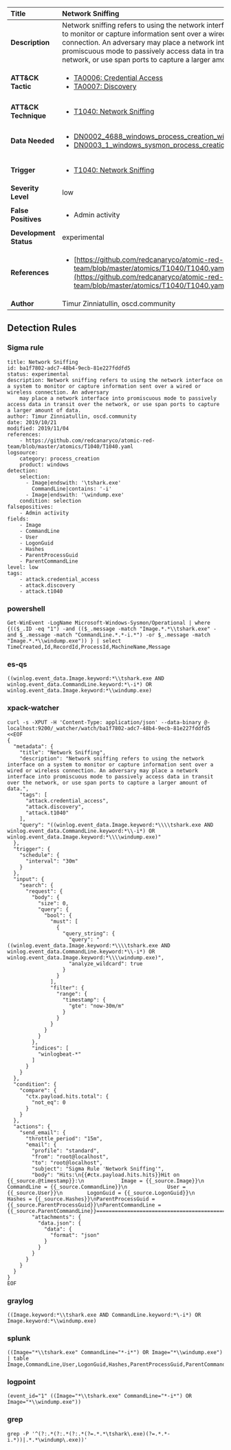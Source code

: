 | Title                    | Network Sniffing       |
|:-------------------------|:------------------|
| **Description**          | Network sniffing refers to using the network interface on a system to monitor or capture information sent over a wired or wireless connection. An adversary may place a network interface into promiscuous mode to passively access data in transit over the network, or use span ports to capture a larger amount of data. |
| **ATT&amp;CK Tactic**    |  <ul><li>[TA0006: Credential Access](https://attack.mitre.org/tactics/TA0006)</li><li>[TA0007: Discovery](https://attack.mitre.org/tactics/TA0007)</li></ul>  |
| **ATT&amp;CK Technique** | <ul><li>[T1040: Network Sniffing](https://attack.mitre.org/techniques/T1040)</li></ul>  |
| **Data Needed**          | <ul><li>[DN0002_4688_windows_process_creation_with_commandline](../Data_Needed/DN0002_4688_windows_process_creation_with_commandline.md)</li><li>[DN0003_1_windows_sysmon_process_creation](../Data_Needed/DN0003_1_windows_sysmon_process_creation.md)</li></ul>  |
| **Trigger**              | <ul><li>[T1040: Network Sniffing](../Triggers/T1040.md)</li></ul>  |
| **Severity Level**       | low |
| **False Positives**      | <ul><li>Admin activity</li></ul>  |
| **Development Status**   | experimental |
| **References**           | <ul><li>[https://github.com/redcanaryco/atomic-red-team/blob/master/atomics/T1040/T1040.yaml](https://github.com/redcanaryco/atomic-red-team/blob/master/atomics/T1040/T1040.yaml)</li></ul>  |
| **Author**               | Timur Zinniatullin, oscd.community |


## Detection Rules

### Sigma rule

```
title: Network Sniffing
id: ba1f7802-adc7-48b4-9ecb-81e227fddfd5
status: experimental
description: Network sniffing refers to using the network interface on a system to monitor or capture information sent over a wired or wireless connection. An adversary
    may place a network interface into promiscuous mode to passively access data in transit over the network, or use span ports to capture a larger amount of data.
author: Timur Zinniatullin, oscd.community
date: 2019/10/21
modified: 2019/11/04
references:
    - https://github.com/redcanaryco/atomic-red-team/blob/master/atomics/T1040/T1040.yaml
logsource:
    category: process_creation
    product: windows
detection:
    selection:
      - Image|endswith: '\tshark.exe'
        CommandLine|contains: '-i'
      - Image|endswith: '\windump.exe'
    condition: selection
falsepositives:
    - Admin activity
fields:
    - Image
    - CommandLine
    - User
    - LogonGuid
    - Hashes
    - ParentProcessGuid
    - ParentCommandLine
level: low
tags:
    - attack.credential_access
    - attack.discovery
    - attack.t1040

```





### powershell
    
```
Get-WinEvent -LogName Microsoft-Windows-Sysmon/Operational | where {(($_.ID -eq "1") -and (($_.message -match "Image.*.*\\tshark.exe" -and $_.message -match "CommandLine.*.*-i.*") -or $_.message -match "Image.*.*\\windump.exe")) } | select TimeCreated,Id,RecordId,ProcessId,MachineName,Message
```


### es-qs
    
```
((winlog.event_data.Image.keyword:*\\tshark.exe AND winlog.event_data.CommandLine.keyword:*\-i*) OR winlog.event_data.Image.keyword:*\\windump.exe)
```


### xpack-watcher
    
```
curl -s -XPUT -H 'Content-Type: application/json' --data-binary @- localhost:9200/_watcher/watch/ba1f7802-adc7-48b4-9ecb-81e227fddfd5 <<EOF
{
  "metadata": {
    "title": "Network Sniffing",
    "description": "Network sniffing refers to using the network interface on a system to monitor or capture information sent over a wired or wireless connection. An adversary may place a network interface into promiscuous mode to passively access data in transit over the network, or use span ports to capture a larger amount of data.",
    "tags": [
      "attack.credential_access",
      "attack.discovery",
      "attack.t1040"
    ],
    "query": "((winlog.event_data.Image.keyword:*\\\\tshark.exe AND winlog.event_data.CommandLine.keyword:*\\-i*) OR winlog.event_data.Image.keyword:*\\\\windump.exe)"
  },
  "trigger": {
    "schedule": {
      "interval": "30m"
    }
  },
  "input": {
    "search": {
      "request": {
        "body": {
          "size": 0,
          "query": {
            "bool": {
              "must": [
                {
                  "query_string": {
                    "query": "((winlog.event_data.Image.keyword:*\\\\tshark.exe AND winlog.event_data.CommandLine.keyword:*\\-i*) OR winlog.event_data.Image.keyword:*\\\\windump.exe)",
                    "analyze_wildcard": true
                  }
                }
              ],
              "filter": {
                "range": {
                  "timestamp": {
                    "gte": "now-30m/m"
                  }
                }
              }
            }
          }
        },
        "indices": [
          "winlogbeat-*"
        ]
      }
    }
  },
  "condition": {
    "compare": {
      "ctx.payload.hits.total": {
        "not_eq": 0
      }
    }
  },
  "actions": {
    "send_email": {
      "throttle_period": "15m",
      "email": {
        "profile": "standard",
        "from": "root@localhost",
        "to": "root@localhost",
        "subject": "Sigma Rule 'Network Sniffing'",
        "body": "Hits:\n{{#ctx.payload.hits.hits}}Hit on {{_source.@timestamp}}:\n            Image = {{_source.Image}}\n      CommandLine = {{_source.CommandLine}}\n             User = {{_source.User}}\n        LogonGuid = {{_source.LogonGuid}}\n           Hashes = {{_source.Hashes}}\nParentProcessGuid = {{_source.ParentProcessGuid}}\nParentCommandLine = {{_source.ParentCommandLine}}================================================================================\n{{/ctx.payload.hits.hits}}",
        "attachments": {
          "data.json": {
            "data": {
              "format": "json"
            }
          }
        }
      }
    }
  }
}
EOF

```


### graylog
    
```
((Image.keyword:*\\tshark.exe AND CommandLine.keyword:*\-i*) OR Image.keyword:*\\windump.exe)
```


### splunk
    
```
((Image="*\\tshark.exe" CommandLine="*-i*") OR Image="*\\windump.exe") | table Image,CommandLine,User,LogonGuid,Hashes,ParentProcessGuid,ParentCommandLine
```


### logpoint
    
```
(event_id="1" ((Image="*\\tshark.exe" CommandLine="*-i*") OR Image="*\\windump.exe"))
```


### grep
    
```
grep -P '^(?:.*(?:.*(?:.*(?=.*.*\tshark\.exe)(?=.*.*-i.*))|.*.*\windump\.exe))'
```



